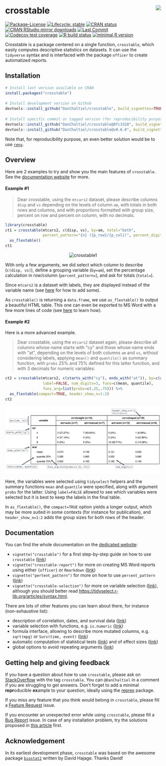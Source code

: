 
<!-- README.md is generated from README.Rmd. Please edit that file -->

# crosstable <a href='https://DanChaltiel.github.io/crosstable/'><img src='man/figures/logo.png' align="right" height="175" /></a>

<!-- badges: start -->

[![Package-License](http://img.shields.io/badge/license-GPL--3-brightgreen.svg?style=flat)](http://www.gnu.org/licenses/gpl-3.0.html)
[![Lifecycle:
stable](https://img.shields.io/badge/lifecycle-stable-blue.svg)](https://lifecycle.r-lib.org/articles/stages.html)
[![CRAN
status](https://www.r-pkg.org/badges/version/crosstable)](https://CRAN.R-project.org/package=crosstable)
[![CRAN RStudio mirror
downloads](https://cranlogs.r-pkg.org/badges/grand-total/crosstable?color=blue)](https://r-pkg.org/pkg/crosstable)
[![Last
Commit](https://img.shields.io/github/last-commit/DanChaltiel/crosstable)](https://github.com/DanChaltiel/crosstable)
[![Codecov test
coverage](https://codecov.io/gh/DanChaltiel/crosstable/branch/main/graph/badge.svg)](https://app.codecov.io/gh/DanChaltiel/crosstable?branch=main)
[![R build
status](https://github.com/DanChaltiel/crosstable/workflows/R-CMD-check/badge.svg)](https://github.com/DanChaltiel/crosstable/actions)
[![minimal R
version](https://img.shields.io/badge/R-%E2%89%A53.1-blue.svg)](https://cran.r-project.org/)
<!-- [![Dependencies](https://tinyverse.netlify.com/badge/crosstable)](https://cran.r-project.org/package=crosstable)  -->
<!-- [![Build Status](https://travis-ci.org/DanChaltiel/crosstable.svg?branch=main)](https://travis-ci.org/DanChaltiel/crosstable) -->
<!-- badges: end -->

Crosstable is a package centered on a single function, `crosstable`,
which easily computes descriptive statistics on datasets. It can use the
`tidyverse` syntax and is interfaced with the package `officer` to
create automatized reports.

## Installation

``` r
# Install last version available on CRAN
install.packages("crosstable")

# Install development version on Github
devtools::install_github("DanChaltiel/crosstable", build_vignettes=TRUE)

# Install specific commit or tagged version (for reproducibility purpose)
devtools::install_github("DanChaltiel/crosstable@8fc3328", build_vignettes=TRUE)
devtools::install_github("DanChaltiel/crosstable@v0.6.0", build_vignettes=TRUE)
```

Note that, for reproducibility purpose, an even better solution would be
to use [`renv`](https://rstudio.github.io/renv/articles/renv.html).

## Overview

Here are 2 examples to try and show you the main features of
`crosstable`. See the [documentation
website](https://danchaltiel.github.io/crosstable/) for more.

#### Example \#1

> Dear crosstable, using the `mtcars2` dataset, please describe columns
> `disp` and `vs` depending on the levels of column `am`, with totals in
> both rows and columns, and with proportions formatted with group size,
> percent on row and percent on column, with no decimals.

``` r
library(crosstable)
ct1 = crosstable(mtcars2, c(disp, vs), by=am, total="both", 
                 percent_pattern="{n} ({p_row}/{p_col})", percent_digits=0) %>%
  as_flextable()
ct1
```

<p align="center">
<img src="man/figures/ct1_mod.png" alt="crosstable1">
</p>

With only a few arguments, we did select which column to describe
(`c(disp, vs)`), define a grouping variable (`by=am`), set the
percentage calculation in row/column (`percent_pattern=`), and ask for
totals (`total=`).

Since `mtcars2` is a dataset with labels, they are displayed instead of
the variable name (see
[here](https://danchaltiel.github.io/crosstable/articles/crosstable.html#dataset-modified-mtcars)
for how to add some).

As `crosstable()` is returning a `data.frame`, we use `as_flextable()`
to output a beautiful HTML table. This one can even be exported to MS
Word with a few more lines of code (see
[here](https://danchaltiel.github.io/crosstable/articles/crosstable-report.html)
to learn how).

#### Example \#2

Here is a more advanced example.

> Dear crosstable, using the `mtcars2` dataset again, please describe
> all columns whose name starts with "cy" and those whose name ends with
> "at", depending on the levels of both columns `am` and `vs`, without
> considering labels, applying `mean()` and `quantile()` as summary
> function, with `probs` 25% and 75% defined for this latter function,
> and with 3 decimals for numeric variables:

``` r
ct2 = crosstable(mtcars2, c(starts_with("cy"), ends_with("at")), by=c(am, vs), 
                 label=FALSE, num_digits=3, funs=c(mean, quantile), 
                 funs_arg=list(probs=c(.25,.75))) %>% 
  as_flextable(compact=TRUE, header_show_n=1:2)
ct2
```

<p style="text-align: center;">
<img src="man/figures/ct2_mod.png" alt="crosstable2">
</p>

Here, the variables were selected using `tidyselect` helpers and the
summary functions `mean` and `quantile` were specified, along with
argument `probs` for the latter. Using `label=FALSE` allowed to see
which variables were selected but it is best to keep the labels in the
final table.

In `as_flextable()`, the `compact=TRUE` option yields a longer output,
which may be more suited in some contexts (for instance for
publication), and `header_show_n=1:2` adds the group sizes for both rows
of the header.

## Documentation

You can find the whole documentation on the [dedicated
website](https://danchaltiel.github.io/crosstable/):

- `vignette("crosstable")` for a first step-by-step guide on how to use
  `crosstable`
  ([link](https://danchaltiel.github.io/crosstable/articles/crosstable.html))
- `vignette("crosstable-report")` for more on creating MS Word reports
  using either `{officer}` or `Rmarkdown`
  ([link](https://danchaltiel.github.io/crosstable/articles/crosstable-report.html))
- `vignette("pertent_pattern")` for more on how to use `percent_pattern`
  ([link](https://danchaltiel.github.io/crosstable/articles/crosstable-selection.html))
- `vignette("crosstable-selection")` for more on variable selection
  ([link](https://danchaltiel.github.io/crosstable/articles/crosstable-selection.html)),
  although you should better read
  <https://tidyselect.r-lib.org/articles/syntax.html>.

There are lots of other features you can learn about there, for instance
(non-exhaustive list):

- description of correlation, dates, and survival data
  ([link](https://danchaltiel.github.io/crosstable/articles/crosstable.html#miscellaneous-1))
- variable selection with functions, e.g. `is.numeric`
  ([link](https://danchaltiel.github.io/crosstable/articles/crosstable-selection.html#select-with-predicate-functions))
- formula interface, allowing to describe more mutated columns,
  e.g. `sqrt(mpg)` or `Surv(time, event)`
  ([link](https://danchaltiel.github.io/crosstable/articles/crosstable-selection.html#select-with-a-formula))
- automatic computation of statistical tests
  ([link](https://danchaltiel.github.io/crosstable/articles/crosstable.html#tests))
  and of effect sizes
  ([link](https://danchaltiel.github.io/crosstable/articles/crosstable.html#effects))
- global options to avoid repeating arguments
  ([link](https://danchaltiel.github.io/crosstable/reference/crosstable_options.html))

## Getting help and giving feedback

If you have a question about how to use `crosstable`, please ask on
[StackOverflow](https://stackoverflow.com/) with the tag `crosstable`.
You can `@DanChaltiel` in a comment if you are struggling to get
answers. Don't forget to add a minimal **repr**oducible **ex**ample to
your question, ideally using the [reprex](https://reprex.tidyverse.org/)
package.

If you miss any feature that you think would belong in `crosstable`,
please fill a [Feature
Request](https://github.com/DanChaltiel/crosstable/issues/new/choose)
issue.

If you encounter an unexpected error while using `crosstable`, please
fill a [Bug
Report](https://github.com/DanChaltiel/crosstable/issues/new/choose)
issue. In case of any installation problem, try the solutions proposed
in [this
article](https://danchaltiel.github.io/crosstable/articles/crosstable-install.html)
first.

## Acknowledgement

In its earliest development phase, `crosstable` was based on the awesome
package [`biostat2`](https://github.com/eusebe/biostat2) written by
David Hajage. Thanks David!
